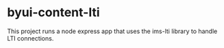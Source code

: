 # byui-content-lti

This project runs a node express app that uses the ims-lti library to handle LTI connections.
